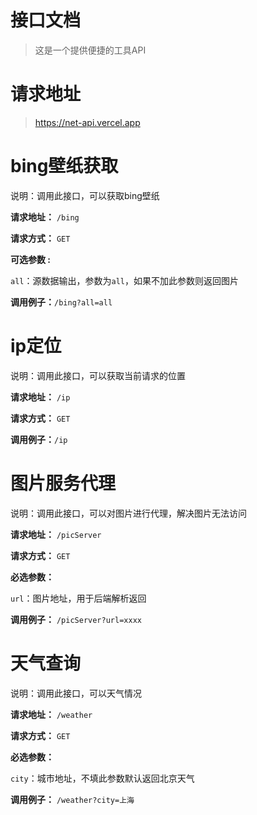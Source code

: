 # 接口文档

> 这是一个提供便捷的工具API

# 请求地址

> https://net-api.vercel.app

# bing壁纸获取

说明：调用此接口，可以获取bing壁纸

**请求地址：** `/bing`

**请求方式：** `GET`

**可选参数 :** 

`all`：源数据输出，参数为`all`，如果不加此参数则返回图片

**调用例子：**`/bing?all=all`

# ip定位

说明：调用此接口，可以获取当前请求的位置

**请求地址：** `/ip`

**请求方式：** `GET`

**调用例子：**`/ip`

# 图片服务代理

说明：调用此接口，可以对图片进行代理，解决图片无法访问

**请求地址：** `/picServer`

**请求方式：** `GET`

**必选参数：**

`url`：图片地址，用于后端解析返回

**调用例子：** `/picServer?url=xxxx`

# 天气查询

说明：调用此接口，可以天气情况

**请求地址：** `/weather`

**请求方式：** `GET`

**必选参数：**

`city`：城市地址，不填此参数默认返回北京天气

**调用例子：** `/weather?city=上海`
